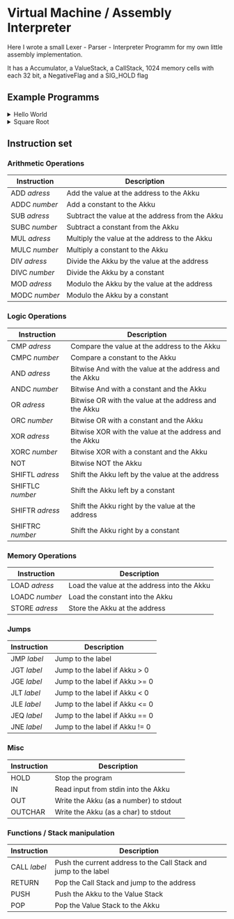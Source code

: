 # Virtual Machine / Assembly Interpreter

Here I wrote a small Lexer - Parser - Interpreter Programm for my own little assembly implementation.

It has a Accumulator, a ValueStack, a CallStack, 1024 memory cells with each 32 bit, a NegativeFlag and a SIG_HOLD flag

## Example Programms

<details>
<summary>Hello World</summary>
```asm
LOADC 72
    OUTCHAR
    LOADC 101
    OUTCHAR
    LOADC 108
    OUTCHAR
    OUTCHAR
    LOADC 111
    OUTCHAR
    LOADC 32
    OUTCHAR
    LOADC 87
    OUTCHAR
    LOADC 111
    OUTCHAR
    LOADC 114
    OUTCHAR
    LOADC 108
    OUTCHAR
    LOADC 100
    OUTCHAR
    LOADC 33
    OUTCHAR
```
</details>

<details>
<summary>Square Root</summary>
```asm
    entry:
        IN
        JGT goodInput
        HOLD

    goodInput:
        STORE 0 
        STORE 1
        LOADC 0
        STORE 2
        JMP loop

    loop:
        LOAD 0
        DIVC 2
        CMP 2
        JLT end

        LOAD 0
        DIV 1
        ADD 1
        DIVC 2
        STORE 1

        LOAD 2
        ADDC 1
        STORE 2
        JMP loop
        
    end:
        LOAD 1
        OUT
        JMP entry
```
</details>

<details>
<summary>Factorial</summary>
```asm
    entry:
        IN
        JGT goodInput
        HOLD

    goodInput:
        STORE 0
        STORE 1
        JMP loop

    loop:
        LOAD 0
        CMPC 1
        JLE end

        LOAD 0
        SUBC 1
        STORE 0

        MUL 1
        STORE 1
        JMP loop

    end:
        LOAD 1
        OUT
        JMP entry
```
</details>

## Instruction set

### Arithmetic Operations
| Instruction | Description |
| - | - |
| ADD *adress* | Add the value at the address to the Akku |
| ADDC *number* | Add a constant to the Akku |
| SUB *adress* | Subtract the value at the address from the Akku  |
| SUBC *number* | Subtract a constant from the Akku |
| MUL *adress* | Multiply the value at the address to the Akku  |
| MULC *number* | Multiply a constant to the Akku |
| DIV *adress* | Divide the Akku by the value at the address |
| DIVC *number* | Divide the Akku by a constant |
| MOD *adress* | Modulo the Akku by the value at the address |
| MODC *number* | Modulo the Akku by a constant |

### Logic Operations
| Instruction | Description |
| - | - |
| CMP *adress* | Compare the value at the address to the Akku  |
| CMPC *number* | Compare a constant to the Akku |
| AND *adress* | Bitwise And with the value at the address and the Akku  |
| ANDC *number* | Bitwise And with a constant and the Akku |
| OR *adress* | Bitwise OR with the value at the address and the Akku  |
| ORC *number* | Bitwise OR with a constant and the Akku |
| XOR *adress* | Bitwise XOR with the value at the address and the Akku  |
| XORC *number* | Bitwise XOR with a constant and the Akku |
| NOT | Bitwise NOT the Akku  |
| SHIFTL *adress* | Shift the Akku left by the value at the address  |
| SHIFTLC *number* | Shift the Akku left by a constant |
| SHIFTR *adress* | Shift the Akku right by the value at the address  |
| SHIFTRC *number* | Shift the Akku right by a constant |

### Memory Operations
| Instruction | Description |
| - | - |
| LOAD *adress* | Load the value at the address into the Akku  |
| LOADC *number* | Load the constant into the Akku |
| STORE *adress* | Store the Akku at the address  |

### Jumps
| Instruction | Description |
| - | - |
| JMP *label* | Jump to the label |
| JGT *label* | Jump to the label if Akku > 0 |  
| JGE *label* | Jump to the label if Akku >= 0 |  
| JLT *label* | Jump to the label if Akku < 0 |  
| JLE *label* | Jump to the label if Akku <= 0 |  
| JEQ *label* | Jump to the label if Akku == 0 |  
| JNE *label* | Jump to the label if Akku != 0 |

### Misc
| Instruction | Description |
| - | - |
| HOLD | Stop the program |
| IN | Read input from stdin into the Akku |
| OUT | Write the Akku (as a number) to stdout |
| OUTCHAR | Write the Akku (as a char) to stdout |

### Functions / Stack manipulation
| Instruction | Description |
| - | - |
| CALL *label* | Push the current address to the Call Stack and jump to the label |
| RETURN | Pop the Call Stack and jump to the address |
| PUSH | Push the Akku to the Value Stack |
| POP | Pop the Value Stack to the Akku |
